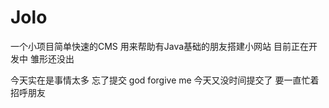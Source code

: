 # Jolo
一个小项目简单快速的CMS 用来帮助有Java基础的朋友搭建小网站
目前正在开发中 雏形还没出

今天实在是事情太多 忘了提交 god forgive me
今天又没时间提交了 要一直忙着招呼朋友
